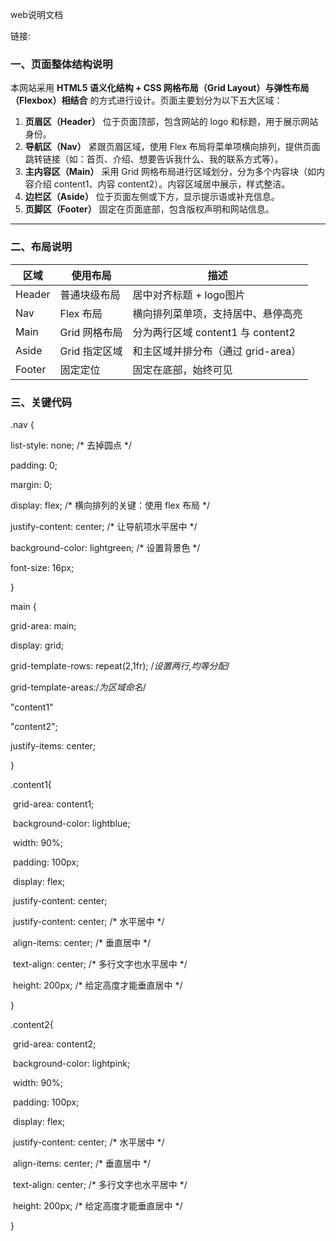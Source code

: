 web说明文档

链接:

### 一、页面整体结构说明

本网站采用 **HTML5 语义化结构 + CSS 网格布局（Grid Layout）与弹性布局（Flexbox）相结合** 的方式进行设计。页面主要划分为以下五大区域：

1. **页眉区（Header）**
    位于页面顶部，包含网站的 logo 和标题，用于展示网站身份。
2. **导航区（Nav）**
    紧跟页眉区域，使用 Flex 布局将菜单项横向排列，提供页面跳转链接（如：首页、介绍、想要告诉我什么、我的联系方式等）。
3. **主内容区（Main）**
    采用 Grid 网格布局进行区域划分，分为多个内容块（如内容介绍 content1、内容 content2）。内容区域居中展示，样式整洁。
4. **边栏区（Aside）**
    位于页面左侧或下方，显示提示语或补充信息。
5. **页脚区（Footer）**
    固定在页面底部，包含版权声明和网站信息。

------

### 二、布局说明

| 区域   | 使用布局      | 描述                               |
| ------ | ------------- | ---------------------------------- |
| Header | 普通块级布局  | 居中对齐标题 + logo图片            |
| Nav    | Flex 布局     | 横向排列菜单项，支持居中、悬停高亮 |
| Main   | Grid 网格布局 | 分为两行区域 content1 与 content2  |
| Aside  | Grid 指定区域 | 和主区域并排分布（通过 grid-area） |
| Footer | 固定定位      | 固定在底部，始终可见               |

### 三、关键代码

  .nav {

   list-style: none;   /* 去掉圆点 */

   padding: 0;

   margin: 0;

   display: flex;     /* 横向排列的关键：使用 flex 布局 */

   justify-content: center; /* 让导航项水平居中 */

   background-color: lightgreen;  /* 设置背景色 */

   font-size: 16px;

  }

  main {

   grid-area: main;

   display: grid;

   grid-template-rows: repeat(2,1fr); /*设置两行,均等分配*/

   grid-template-areas:/*为区域命名*/

   "content1"

   "content2";

   justify-items: center;

  }

   .content1{

​    grid-area: content1;

​    background-color: lightblue;  

​    width: 90%;

​    padding: 100px;

​    display: flex;

​    justify-content: center;

​    justify-content: center;   /* 水平居中 */

​    align-items: center;     /* 垂直居中 */

​    text-align: center;      /* 多行文字也水平居中 */

​    height: 200px;        /* 给定高度才能垂直居中 */

   }

   .content2{

​    grid-area: content2;

​    background-color: lightpink;

​    width: 90%;

​    padding: 100px;

​    display: flex;

​    justify-content: center;   /* 水平居中 */

​    align-items: center;     /* 垂直居中 */

​    text-align: center;      /* 多行文字也水平居中 */

​    height: 200px;        /* 给定高度才能垂直居中 */

   }